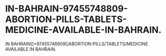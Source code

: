# IN-BAHRAIN-97455748809-ABORTION-PILLS-TABLETS-MEDICINE-AVAILABLE-IN-BAHRAIN.
IN BAHRAIN[]+97455748809[]ABORTION PILLS/TABLETS/MEDICINE AVAILABLE IN BAHRAIN.
